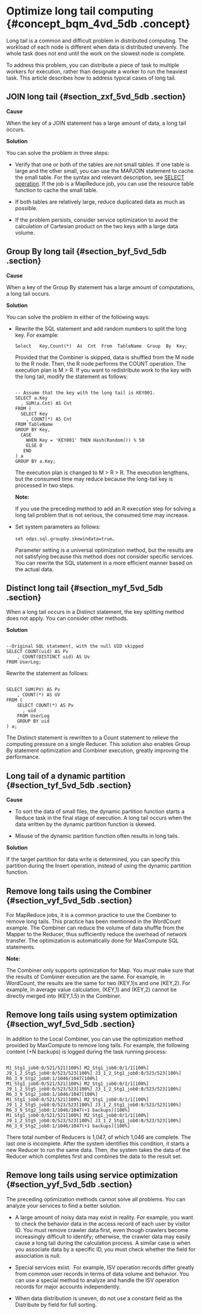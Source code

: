 # Optimize long tail computing {#concept_bqm_4vd_5db .concept}

Long tail is a common and difficult problem in distributed computing. The workload of each node is different when data is distributed unevenly. The whole task does not end until the work on the slowest node is complete.

To address this problem, you can distribute a piece of task to multiple workers for execution, rather than designate a worker to run the heaviest task. This article describes how to address typical cases of long tail.

## JOIN long tail {#section_zxf_5vd_5db .section}

**Cause**

When the key of a JOIN statement has a large amount of data, a long tail occurs.

**Solution**

You can solve the problem in three steps:

-   Verify that one or both of the tables are not small tables. If one table is large and the other small, you can use the MAPJOIN statement to cache the small table. For the syntax and relevant description, see [SELECT operation](../../../../dita-oss-bucket/SP_76/DNODPS1898901/EN-US_TP_11992.dita). If the job is a MapReduce job, you can use the resource table function to cache the small table.

-   If both tables are relatively large, reduce duplicated data as much as possible.

-   If the problem persists, consider service optimization to avoid the calculation of Cartesian product on the two keys with a large data volume.


## Group By long tail {#section_byf_5vd_5db .section}

**Cause**

When a key of the Group By statement has a large amount of computations, a long tail occurs.

**Solution**

You can solve the problem in either of the following ways:

-   Rewrite the SQL statement and add random numbers to split the long key. For example:

    ```
    Select   Key,Count(*)  As  Cnt  From  TableName  Group  By  Key;
    ```

    Provided that the Combiner is skipped, data is shuffled from the M node to the R node. Then, the R node performs the COUNT operation. The execution plan is M \> R. If you want to redistribute work to the key with the long tail, modify the statement as follows:

    ```
    
    -- Assume that the key with the long tail is KEY001.
    SELECT a.Key
      , SUM(a.Cnt) AS Cnt
    FROM (
      SELECT Key
        , COUNT(*) AS Cnt
    FROM TableName
    GROUP BY Key, 
      CASE 
        WHEN Key = 'KEY001' THEN Hash(Random()) % 50
        ELSE 0
       END
    ) a
    GROUP BY a.Key;
    ```

    The execution plan is changed to M \> R \> R. The execution lengthens, but the consumed time may reduce because the long-tail key is processed in two steps.

    **Note:** 

    If you use the preceding method to add an R execution step for solving a long tail problem that is not serious, the consumed time may increase.

-   Set system parameters as follows:

    ```
    set odps.sql.groupby.skewindata=true。
    ```

    Parameter setting is a universal optimization method, but the results are not satisfying because this method does not consider specific services. You can rewrite the SQL statement in a more efficient manner based on the actual data.


## Distinct long tail {#section_myf_5vd_5db .section}

When a long tail occurs in a Distinct statement, the key splitting method does not apply. You can consider other methods.

**Solution**

```

--Original SQL statement, with the null UID skipped
SELECT COUNT(uid) AS Pv
    , COUNT(DISTINCT uid) AS Uv
FROM UserLog;
```

Rewrite the statement as follows:

```

SELECT SUM(PV) AS Pv
    , COUNT(*) AS UV
FROM (
    SELECT COUNT(*) AS Pv
      , uid
    FROM UserLog
    GROUP BY uid
) a;
```

The Distinct statement is rewritten to a Count statement to relieve the computing pressure on a single Reducer. This solution also enables Group By statement optimization and Combiner execution, greatly improving the performance.

## Long tail of a dynamic partition {#section_tyf_5vd_5db .section}

**Cause**

-   To sort the data of small files, the dynamic partition function starts a Reduce task in the final stage of execution. A long tail occurs when the data written by the dynamic partition function is skewed.

-   Misuse of the dynamic partition function often results in long tails.


**Solution**

If the target partition for data write is determined, you can specify this partition during the Insert operation, instead of using the dynamic partition function.

## Remove long tails using the Combiner {#section_vyf_5vd_5db .section}

For MapReduce jobs, it is a common practice to use the Combiner to remove long tails. This practice has been mentioned in the WordCount example. The Combiner can reduce the volume of data shuffle from the Mapper to the Reducer, thus sufficiently reduce the overhead of network transfer. The optimization is automatically done for MaxCompute SQL statements.

**Note:** 

The Combiner only supports optimization for Map. You must make sure that the results of Combiner execution are the same. For example, in WordCount, the results are the same for two \(KEY,1\)s and one \(KEY,2\). For example, in average value calculation, \(KEY,1\) and \(KEY,2\) cannot be directly merged into \(KEY,1.5\) in the Combiner.

## Remove long tails using system optimization {#section_wyf_5vd_5db .section}

In addition to the Local Combiner, you can use the optimization method provided by MaxCompute to remove long tails. For example, the following content \(+N backups\) is logged during the task running process:

```

M1_Stg1_job0:0/521/521[100%] M2_Stg1_job0:0/1/1[100%] J9_1_2_Stg5_job0:0/523/523[100%] J3_1_2_Stg1_job0:0/523/523[100%] R6_3_9_Stg2_job0:1/1046/1047[100%] 
M1_Stg1_job0:0/521/521[100%] M2_Stg1_job0:0/1/1[100%] J9_1_2_Stg5_job0:0/523/523[100%] J3_1_2_Stg1_job0:0/523/523[100%] R6_3_9_Stg2_job0:1/1046/1047[100%] 
M1_Stg1_job0:0/521/521[100%] M2_Stg1_job0:0/1/1[100%] J9_1_2_Stg5_job0:0/523/523[100%] J3_1_2_Stg1_job0:0/523/523[100%] R6_3_9_Stg2_job0:1/1046/1047(+1 backups)[100%] 
M1_Stg1_job0:0/521/521[100%] M2_Stg1_job0:0/1/1[100%] J9_1_2_Stg5_job0:0/523/523[100%] J3_1_2_Stg1_job0:0/523/523[100%] R6_3_9_Stg2_job0:1/1046/1047(+1 backups)[100%]
```

There total number of Reducers is 1,047, of which 1,046 are complete. The last one is incomplete. After the system identifies this condition, it starts a new Reducer to run the same data. Then, the system takes the data of the Reducer which completes first and combines the data to the result set.

## Remove long tails using service optimization {#section_yyf_5vd_5db .section}

The preceding optimization methods cannot solve all problems. You can analyze your services to find a better solution.

-   A large amount of noisy data may exist in reality. For example, you want to check the behavior data in the access record of each user by visitor ID. You must remove crawler data first, even though crawlers become increasingly difficult to identify; otherwise, the crawler data may easily cause a long tail during the calculation process. A similar case is when you associate data by a specific ID, you must check whether the field for association is null.

-   Special services exist.  For example, ISV operation records differ greatly from common user records in terms of data volume and behavior. You can use a special method to analyze and handle the ISV operation records for major accounts independently.

-   When data distribution is uneven, do not use a constant field as the Distribute by field for full sorting.


